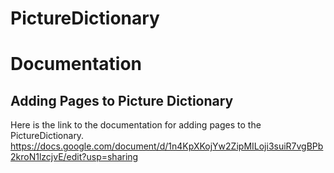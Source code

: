 # PictureDictionary

# Documentation
## Adding Pages to Picture Dictionary
Here is the link to the documentation for adding pages to the PictureDictionary.
https://docs.google.com/document/d/1n4KpXKojYw2ZipMILoji3suiR7vgBPb2kroN1lzcjvE/edit?usp=sharing
